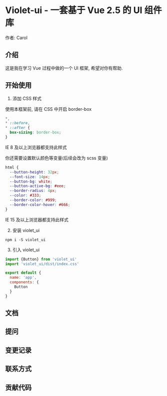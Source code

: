 # Violet-ui - 一套基于 Vue 2.5 的 UI 组件库

作者: Carol

## 介绍

这是我在学习 Vue 过程中做的一个 UI 框架, 希望对你有帮助.

## 开始使用

1. 添加 CSS 样式

使用本框架前, 请在 CSS 中开启 border-box

```css
*,
* ::before,
* ::after {
  box-sizing: border-box;
}
```

IE 8 及以上浏览器都支持此样式

你还需要设置默认颜色等变量(后续会改为 scss 变量)

```css
html {
  --button-height: 32px;
  --font-size: 14px;
  --button-bg: white;
  --button-active-bg: #eee;
  --border-radius: 4px;
  --color: #333;
  --border-color: #999;
  --border-color-hover: #666;
}
```
IE 15 及以上浏览器都支持此样式

2. 安装 violet_ui

```
npm i -S violet_ui
```

3. 引入 violet_ui
```js
import {Button} from 'violet_ui'
import 'violet_ui/dist/index.css'

export default {
  name: 'app',
  components: {
    Button
  }
}
```

## 文档

## 提问

## 变更记录

## 联系方式

## 贡献代码
